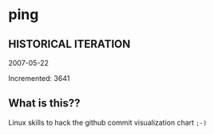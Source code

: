# ping

## HISTORICAL ITERATION
2007-05-22

Incremented: 3641

## What is this?? 
Linux skills to hack the github commit visualization chart `;-)`
